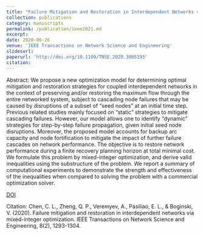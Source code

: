 ```yaml
---
title: "Failure Mitigation and Restoration in Interdependent Networks via Mixed-integer Optimization."
collection: publications
category: manuscripts
permalink: /publication/ieee2021.md
excerpt: 
date: 2020-06-26
venue: 'IEEE Transactions on Network Science and Engineering'
slidesurl: 
paperurl: 'http://doi.org/10.1109/TNSE.2020.3005193'
citation: 
---
```


Abstract: We propose a new optimization model for determining optimal mitigation and restoration strategies for coupled interdependent networks in the context of preserving and/or restoring the maximum flow through the entire networked system, subject to cascading node failures that may be caused by disruptions of a subset of “seed nodes” at an initial time step. Previous related studies mainly focused on “static” strategies to mitigate cascading failures. However, our model allows one to identify “dynamic” strategies for step-by-step failure propagation, given initial seed node disruptions. Moreover, the proposed model accounts for backup arc capacity and node fortification to mitigate the impact of further failure cascades on network performance. The objective is to restore network performance during a finite recovery planning horizon at total minimal cost. We formulate this problem by mixed-integer optimization, and derive valid inequalities using the substructure of the problem. We report a summary of computational experiments to demonstrate the strength and effectiveness of the inequalities when compared to solving the problem with a commercial optimization solver.

[DOI](http://doi.org/10.1109/TNSE.2020.3005193)

Citation: Chen, C. L., Zheng, Q. P., Veremyev, A., Pasiliao, E. L., & Boginski, V. (2020). Failure mitigation and restoration in interdependent networks via mixed-integer optimization. IEEE Transactions on Network Science and Engineering, 8(2), 1293-1304.